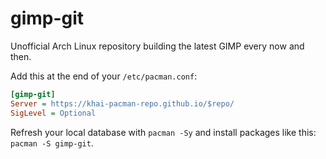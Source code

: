 # gimp-git

Unofficial Arch Linux repository building the latest GIMP every now and then.

Add this at the end of your `/etc/pacman.conf`:

```ini
[gimp-git]
Server = https://khai-pacman-repo.github.io/$repo/
SigLevel = Optional
```

Refresh your local database with `pacman -Sy` and install packages like this: `pacman -S gimp-git`.
